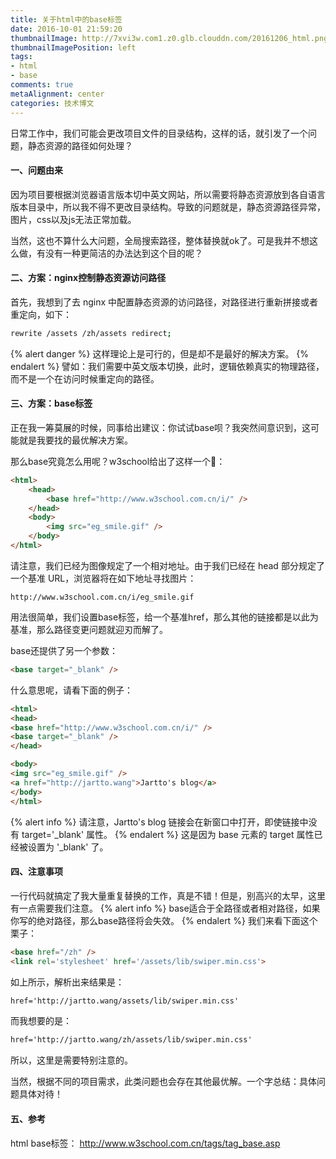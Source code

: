 ```yaml
---
title: 关于html中的base标签
date: 2016-10-01 21:59:20
thumbnailImage: http://7xvi3w.com1.z0.glb.clouddn.com/20161206_html.png
thumbnailImagePosition: left
tags: 
- html
- base
comments: true
metaAlignment: center
categories: 技术博文
---
```

日常工作中，我们可能会更改项目文件的目录结构，这样的话，就引发了一个问题，静态资源的路径如何处理？
<!-- more -->
#### 一、问题由来
因为项目要根据浏览器语言版本切中英文网站，所以需要将静态资源放到各自语言版本目录中，所以我不得不更改目录结构。导致的问题就是，静态资源路径异常，图片，css以及js无法正常加载。

当然，这也不算什么大问题，全局搜索路径，整体替换就ok了。可是我并不想这么做，有没有一种更简洁的办法达到这个目的呢？

#### 二、方案：nginx控制静态资源访问路径
首先，我想到了去 nginx 中配置静态资源的访问路径，对路径进行重新拼接或者重定向，如下：
```sh
rewrite /assets /zh/assets redirect;
```
{% alert danger %}
这样理论上是可行的，但是却不是最好的解决方案。
{% endalert %}
譬如：我们需要中英文版本切换，此时，逻辑依赖真实的物理路径，而不是一个在访问时候重定向的路径。

#### 三、方案：base标签
正在我一筹莫展的时候，同事给出建议：你试试base呗？我突然间意识到，这可能就是我要找的最优解决方案。

那么base究竟怎么用呢？w3school给出了这样一个🌰：
```html
<html>
	<head>
		<base href="http://www.w3school.com.cn/i/" />
	</head>
	<body>
		<img src="eg_smile.gif" />
	</body>
</html>
```
请注意，我们已经为图像规定了一个相对地址。由于我们已经在 head 部分规定了一个基准 URL，浏览器将在如下地址寻找图片：
```
http://www.w3school.com.cn/i/eg_smile.gif
```
用法很简单，我们设置base标签，给一个基准href，那么其他的链接都是以此为基准，那么路径变更问题就迎刃而解了。

base还提供了另一个参数：
```html
<base target="_blank" />
```
什么意思呢，请看下面的例子：
```html
<html>
<head>
<base href="http://www.w3school.com.cn/i/" />
<base target="_blank" />
</head>

<body>
<img src="eg_smile.gif" />
<a href="http://jartto.wang">Jartto's blog</a>
</body>
</html>
```
{% alert info %}
请注意，Jartto's blog 链接会在新窗口中打开，即使链接中没有 target='_blank' 属性。
{% endalert %}
这是因为 base 元素的 target 属性已经被设置为 '_blank' 了。

#### 四、注意事项
一行代码就搞定了我大量重复替换的工作，真是不错！但是，别高兴的太早，这里有一点需要我们注意。
{% alert info %}
base适合于全路径或者相对路径，如果你写的绝对路径，那么base路径将会失效。
{% endalert %}
我们来看下面这个栗子：
```html
<base href="/zh" />
<link rel='stylesheet' href='/assets/lib/swiper.min.css'>
```
如上所示，解析出来结果是：
```html
href='http://jartto.wang/assets/lib/swiper.min.css'
```
而我想要的是：
```html
href='http://jartto.wang/zh/assets/lib/swiper.min.css'
```
所以，这里是需要特别注意的。

当然，根据不同的项目需求，此类问题也会存在其他最优解。一个字总结：具体问题具体对待！

#### 五、参考
html base标签：
http://www.w3school.com.cn/tags/tag_base.asp
